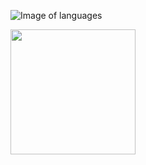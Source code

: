 
![Image of languages](https://encrypted-tbn0.gstatic.com/images?q=tbn:ANd9GcSch5zjv-c1NqGhYflOax2qQlJint1U2_0KZsUXnHAQwktUN2nxqimDbxya6aki7Em6Mts&usqp=CAU)

<img src="https://miro.medium.com/max/680/1*OUCRCkZjJ_85PFH2FZt3lg.jpeg"  width="200px" >
